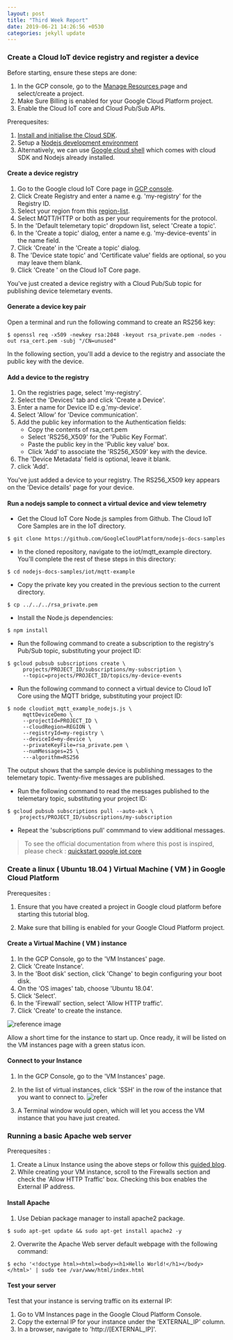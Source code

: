 ```yaml
---
layout: post
title: "Third Week Report"
date: 2019-06-21 14:26:56 +0530
categories: jekyll update
---
```


### Create a Cloud IoT device registry and register a device

Before starting, ensure these steps are done:

1. In the GCP console, go to the [ Manage Resources ](https://console.cloud.google.com/cloud-resource-manager?authuser=1&_ga=2.171265312.-1264177381.1544934535) page and select/create a project.
2. Make Sure Billing is enabled for your Google Cloud Platform project.
3. Enable the Cloud IoT core and Cloud Pub/Sub APIs.

Prerequesites:

1. [Install and initialise the Cloud SDK](https://cloud.google.com/sdk/docs/?authuser=1).
2. Setup a [Nodejs development environment](https://cloud.google.com/nodejs/docs/setup?authuser=1)
3. Alternatively, we can use [Google cloud shell](https://cloud.google.com/shell/docs/starting-cloud-shell?authuser=1) which comes with cloud SDK and Nodejs already installed.

#### Create a device registry

1. Go to the Google cloud IoT Core page in [GCP console](https://console.cloud.google.com/iot?authuser=1&_ga=2.147270327.-1264177381.1544934535).
2. Click Create Registry and enter a name e.g. 'my-registry' for the Registry ID.
3. Select your region from this [region-list](https://cloud.google.com/iot/docs/requirements?authuser=1#cloud_regions).
4. Select MQTT/HTTP or both as per your requirements for the protocol.
5. In the 'Default telemetary topic' dropdown list, select 'Create a topic'.
6. In the 'Create a topic' dialog, enter a name e.g. 'my-device-events' in the name field.
7. Click 'Create' in the 'Create a topic' dialog.
8. The 'Device state topic' and 'Certificate value' fields are optional, so you may leave them blank.
9. Click 'Create ' on the Cloud IoT Core page.

You've just created a device registry with a Cloud Pub/Sub topic for publishing device telemetary events.

#### Generate a device key pair

Open a terminal and run the following command to create an RS256 key:

```
$ openssl req -x509 -newkey rsa:2048 -keyout rsa_private.pem -nodes -out rsa_cert.pem -subj "/CN=unused"

```

In the following section, you'll add a device to the registry and associate the public key with the device.

#### Add a device to the registry

1. On the registries page, select 'my-registry'.
2. Select the 'Devices' tab and click 'Create a Device'.
3. Enter a name for Device ID e.g.'my-device'.
4. Select 'Allow' for 'Device communication'.
5. Add the public key information to the Authentication fields:
    * Copy the contents of rsa_cert.pem 
    * Select 'RS256_X509' for the 'Public Key Format'.
    * Paste the public key in the 'Public key value' box.
    * Click 'Add' to associate the 'RS256_X509' key with the device.
6. The 'Device Metadata' field is optional, leave it blank.
7. click 'Add'.

You've just added a device to your registry. The RS256_X509 key appears on the 'Device details' page for your device.

#### Run a nodejs sample to connect a virtual device and view telemetry

* Get the Cloud IoT Core Node.js samples from Github. The Cloud IoT Core Samples are in the IoT directory.

```
$ git clone https://github.com/GoogleCloudPlatform/nodejs-docs-samples

```
* In the cloned repository, navigate to the iot/mqtt_example directory. You'll complete the rest of these steps in this directory:

```
$ cd nodejs-docs-samples/iot/mqtt-example

```

* Copy the private key you created in the previous section to the current directory.

```
$ cp ../../../rsa_private.pem
```

* Install the Node.js dependencies:

```
$ npm install
```

* Run the following command to create a subscription to the registry's Pub/Sub topic, substituting your project ID:

```
$ gcloud pubsub subscriptions create \
     projects/PROJECT_ID/subscriptions/my-subscription \
     --topic=projects/PROJECT_ID/topics/my-device-events
```

* Run the following command to connect a virtual device to Cloud IoT Core using the MQTT bridge, substituting your project ID:

```
$ node cloudiot_mqtt_example_nodejs.js \
     mqttDeviceDemo \
     --projectId=PROJECT_ID \
     --cloudRegion=REGION \
     --registryId=my-registry \
     --deviceId=my-device \
     --privateKeyFile=rsa_private.pem \
     --numMessages=25 \
     ---algorithm=RS256
```
The output shows that the sample device is publishing messages to the telemetary topic. Twenty-five messages are published.

* Run the following command to read the messages published to the telemetary topic, substituting your project ID:

```
$ gcloud pubsub subscriptions pull --auto-ack \
    projects/PROJECT_ID/subscriptions/my-subscription

```
* Repeat the 'subscriptions pull' commmand to view additional messages.


> To see the official documentation from where this post is inspired, please check : [ quickstart google iot core ](https://cloud.google.com/iot/docs/quickstart?authuser=1)

### Create a linux ( Ubuntu 18.04 ) Virtual Machine ( VM ) in Google Cloud Platform

Prerequesites :

1. Ensure that you have created a project in Google cloud platform before starting this tutorial blog.

2. Make sure that billing is enabled for your Google Cloud Platform project.

#### Create a Virtual Machine ( VM ) instance 

1. In the GCP Console, go to the 'VM Instances' page.
2. Click 'Create Instance'.
3. In the 'Boot disk' section, click 'Change' to begin configuring your boot disk.
4. On the 'OS images' tab, choose 'Ubuntu 18.04'.
5. Click 'Select'.
6. In the 'Firewall' section, select 'Allow HTTP traffic'.
7. Click 'Create' to create the instance.

![ reference image ](images/gcp_vm_instance.png)

Allow a short time for the instance to start up. Once ready, it will be listed on the VM instances page with a green status icon.

#### Connect to your Instance

1. In the GCP Console, go to the 'VM Instances' page.
2. In the list of virtual instances, click 'SSH' in the row of the instance that you want to connect to.
![ refer ](images/establish-ssh-connection-1.png)

3. A Terminal window would open, which will let you access the VM instance that you have just created.

### Running a basic Apache web server

Prerequesites :

1. Create a Linux Instance using the above steps or follow this [guided blog](https://cloud.google.com/compute/docs/quickstart-linux?authuser=1).
2. While creating your VM instance, scroll to the Firewalls section and check the 'Allow HTTP Traffic' box. Checking this box enables the External IP address.

#### Install Apache

1. Use Debian package manager to install apache2 package.
```
$ sudo apt-get update && sudo apt-get install apache2 -y
```
2. Overwrite the Apache Web server default webpage with the following command:
```
$ echo '<!doctype html><html><body><h1>Hello World!</h1></body></html>' | sudo tee /var/www/html/index.html
```

#### Test your server

Test that your instance is serving traffic on its external IP:
1. Go to VM Instances page in the Google Cloud Platform Console.
2. Copy the external IP for your instance under the 'EXTERNAL_IP' column.
3. In a browser, navigate to 'http://[EXTERNAL_IP]'.



 

